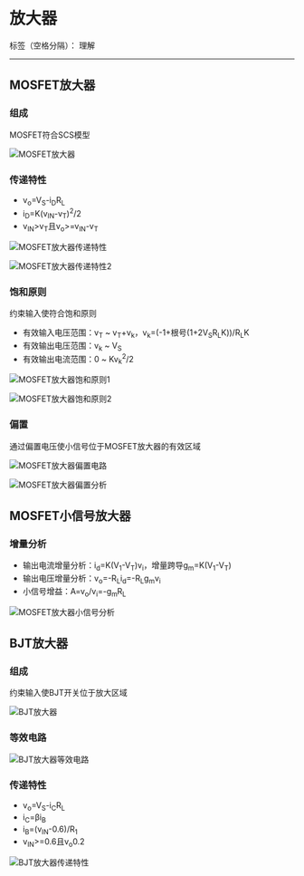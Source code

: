 # 放大器

标签（空格分隔）： 理解

---

## MOSFET放大器

### 组成

MOSFET符合SCS模型

![MOSFET放大器](https://raw.githubusercontent.com/wchaochao/images/master/gitbook-circuit/MOSFET-amplifier.png)

### 传递特性

* v<sub>o</sub>=V<sub>S</sub>-i<sub>D</sub>R<sub>L</sub>
* i<sub>D</sub>=K(v<sub>IN</sub>-v<sub>T</sub>)<sup>2</sup>/2
* v<sub>IN</sub>>v<sub>T</sub>且v<sub>o</sub>>=v<sub>IN</sub>-v<sub>T</sub>

![MOSFET放大器传递特性](https://raw.githubusercontent.com/wchaochao/images/master/gitbook-circuit/MOSFET-amplifier-analysis.png)

![MOSFET放大器传递特性2](https://raw.githubusercontent.com/wchaochao/images/master/gitbook-circuit/MOSFET-amplifier-analysis-2.png)

### 饱和原则

约束输入使符合饱和原则

* 有效输入电压范围：v<sub>T</sub> ~ v<sub>T</sub>+v<sub>k</sub>，v<sub>k</sub>=(-1+根号(1+2V<sub>S</sub>R<sub>L</sub>K))/R<sub>L</sub>K
* 有效输出电压范围：v<sub>k</sub> ~ V<sub>S</sub>
* 有效输出电流范围：0 ~ Kv<sub>k</sub><sup>2</sup>/2

![MOSFET放大器饱和原则1](https://raw.githubusercontent.com/wchaochao/images/master/gitbook-circuit/MOSFET-amplifier-constraint-1.png)

![MOSFET放大器饱和原则2](https://raw.githubusercontent.com/wchaochao/images/master/gitbook-circuit/MOSFET-amplifier-constraint-2.png)

### 偏置

通过偏置电压使小信号位于MOSFET放大器的有效区域

![MOSFET放大器偏置电路](https://raw.githubusercontent.com/wchaochao/images/master/gitbook-circuit/MOSFET-amplifier-bias-1.png)

![MOSFET放大器偏置分析](https://raw.githubusercontent.com/wchaochao/images/master/gitbook-circuit/MOSFET-amplifier-bias-2.png)

## MOSFET小信号放大器

### 增量分析

* 输出电流增量分析：i<sub>d</sub>=K(V<sub>1</sub>-V<sub>T</sub>)v<sub>i</sub>，增量跨导g<sub>m</sub>=K(V<sub>1</sub>-V<sub>T</sub>)
* 输出电压增量分析：v<sub>o</sub>=-R<sub>L</sub>i<sub>d</sub>=-R<sub>L</sub>g<sub>m</sub>v<sub>i</sub>
* 小信号增益：A=v<sub>o</sub>/v<sub>i</sub>=-g<sub>m</sub>R<sub>L</sub>

![MOSFET放大器小信号分析](https://raw.githubusercontent.com/wchaochao/images/master/gitbook-circuit/MOSFET-amplifier-small-singal.png)

## BJT放大器

### 组成

约束输入使BJT开关位于放大区域

![BJT放大器](https://raw.githubusercontent.com/wchaochao/images/master/gitbook-circuit/BJT-amplifier.png)

### 等效电路

![BJT放大器等效电路](https://raw.githubusercontent.com/wchaochao/images/master/gitbook-circuit/BJT-amplifier-circuit.png)

### 传递特性

* v<sub>o</sub>=V<sub>S</sub>-i<sub>C</sub>R<sub>L</sub>
* i<sub>C</sub>=βi<sub>B</sub>
* i<sub>B</sub>=(v<sub>IN</sub>-0.6)/R<sub>1</sub>
* v<sub>IN</sub>>=0.6且v<sub>o</sub>0.2

![BJT放大器传递特性](https://raw.githubusercontent.com/wchaochao/images/master/gitbook-circuit/BJT-amplifier-analysis.png)
